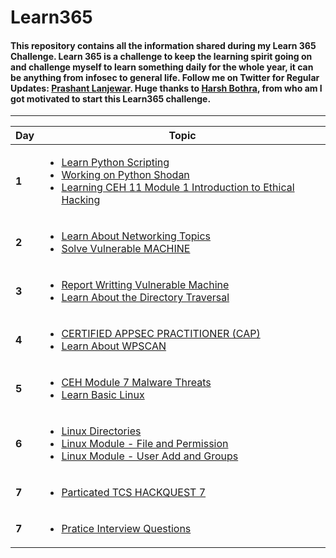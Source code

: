 # Learn365

#### This repository contains all the information shared during my Learn 365 Challenge. Learn 365 is a challenge to keep the learning spirit going on and challenge myself to learn something daily for the whole year, it can be anything from infosec to general life. Follow me on Twitter for Regular Updates: [Prashant Lanjewar](https://twitter.com/infosecbackpack). Huge thanks to [Harsh Bothra](https://twitter.com/harshbothra_), from who am I got motivated to start this Learn365 challenge.

-------
Day  | Topic
--- | ---
**1** | [<ul><li>Learn Python Scripting </li><li> Working on Python Shodan </li><li> Learning CEH 11 Module 1 Introduction to Ethical Hacking </li></ul>](/days/day1.md)
**2** | [<ul><li>Learn About Networking Topics</li><li> Solve Vulnerable MACHINE  </li> </ul>](/days/day2.md)
**3** | [<ul><li>Report Writting Vulnerable Machine </li><li> Learn About the Directory Traversal   </li> </ul>](/days/day3.md)
**4** | [<ul><li> CERTIFIED APPSEC PRACTITIONER (CAP)  </li><li> Learn About WPSCAN   </li> </ul>](/days/day4.md)
**5** | [<ul><li> CEH Module 7 Malware Threats </li><li> Learn Basic Linux  </li> </ul>](/days/day5.md)
**6** | [<ul> <li> Linux Directories  </li> <li> Linux Module - File and Permission  </li> <li> Linux  Module - User Add and Groups  </li> </ul>](/days/day6.md)
**7** | [<ul> <li> Particated TCS HACKQUEST 7 </li> </ul>](/days/day7.md)
**7** | [<ul> <li> Pratice Interview Questions</li> </ul>](/days/day7.md)







